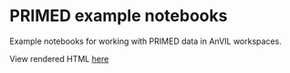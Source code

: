 # PRIMED example notebooks
Example notebooks for working with PRIMED data in AnVIL workspaces.

View rendered HTML [here](https://uw-gac.github.io/primed_example_notebooks/)

